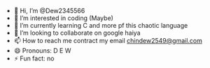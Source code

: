 - 👋 Hi, I’m @Dew2345566
- 👀 I’m interested in coding (Maybe)
- 🌱 I’m currently learning C and more pf this chaotic language
- 💞️ I’m looking to collaborate on google haiya
- 📫 How to reach me contract my email chindew2549@gmail.com
- 😄 Pronouns: D E W
- ⚡ Fun fact: no

<!---
Dew2345566/Dew2345566 is a ✨ special ✨ repository because its `README.md` (this file) appears on your GitHub profile.
You can click the Preview link to take a look at your changes.
--->
